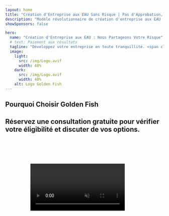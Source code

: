 ```yaml
---
layout: home
title: "Création d'Entreprise aux EAU Sans Risque | Pas d'Approbation, Pas de Paiement"
description: "Modèle révolutionnaire de création d'entreprise aux EAU : vous ne payez qu'après le succès. Accompagnement expert à chaque étape avec un taux de réussite de plus de 90%."
showSponsors: false

hero:
  name: "Création d'Entreprise aux EAU : Nous Partageons Votre Risque"
  # text: Paiement aux résultats
  tagline: "Développez votre entreprise en toute tranquillité. <span class='hl'>Zéro frais d'agent jusqu'à l'approbation</span>. Nous ne sommes pas payés tant que vous n'obtenez pas de résultats."
  image:
    light:
      src: /img/Logo.avif
      width: 40%
    dark:
      src: /img/Logo.avif
      width: 40%
    alt: Logo Golden Fish
---
```


<FeatureBlock :card="{
  title: 'Vos Avantages — Notre Responsabilité',
  details: 'Les EAU offrent de nombreux avantages aux entrepreneurs et investisseurs internationaux à la recherche d\'un environnement commercial favorable. \n\n* Taux d\'Imposition Bas : Seulement 9% d\'impôt sur les sociétés et 5% de TVA sans impôt sur le revenu\n* 100% de Propriété Étrangère : Contrôle total de votre entreprise sans partenaires locaux\n* Pas de Contrôle des Changes : Rapatriement des bénéfices et change de devises sans restriction\n\n[Voir la liste complète](/uae-business/company-registration/benefits-problems#benefits-of-doing-business-in-the-uae)',
  link: '/uae-business/company-registration/benefits-problems#benefits-of-doing-business-in-the-uae',
  src: {
    light: '/img/iStock-2051326997.avif',
    dark: '/img/iStock-1448478309.jpg',
    width: '100%'
  },
  inversion: false
}" />

<FeatureBlock :card="{
  title: 'Défis que Nous Relevons Ensemble',
  details: 'Bien que les EAU offrent de nombreux avantages, les entreprises doivent être conscientes des défis potentiels lors de l\'établissement de leurs activités. \n\n* Environnement Réglementaire Complexe : Différentes réglementations selon les émirats et les free zones\n* Exigences de Substance Économique : Personnel local et espace de bureau physique nécessaires pour certaines activités\n* Coûts Initiaux Élevés : Frais d\'enregistrement, documentation et locations de bureaux obligatoires\n\n[Voir la liste complète](/uae-business/company-registration/benefits-problems#disadvantages-of-doing-business-in-the-uae)',
  link: '/uae-business/company-registration/benefits-problems#disadvantages-of-doing-business-in-the-uae',
  src: {
    light: '/img/iStock-1299393716.avif',
    dark: '/img/iStock-2149731304.avif',
    width: '100%'
  },
  inversion: true
}" />

<FeatureBlock :card="{
  title: 'Accompagnement Complet : Étape par Étape avec Vous',
  details: 'Guide complet pour créer des entreprises en **free zone, offshore, mainland, branch**. \n\n* 100% de Propriété Étrangère disponible en Free Zones et Mainland\n* Taux d\'Imposition Bas - seulement 9% d\'impôt sur les sociétés\n* Pas de Contrôle des Changes - rapatriement facile du capital\n\n[En savoir plus](/uae-business/company-registration/overview)',
  link: '/uae-business/company-registration/overview',
  src: {
    light: '/video/iStock-1204982076.mp4',
    dark: '/video/iStock-1269162753.mp4',
    width: '100%'
  },
  inversion: false
}" />

<FeatureCards :features="[
  {
    title: 'Ouverture de Compte Bancaire',
    details: 'Ouvrez facilement des **comptes bancaires** professionnels ou personnels auprès des banques de confiance des EAU.',
    items: [
      'Services PRO complets pour les approbations gouvernementales',
      'Configuration complète du package bancaire',
      'Taux de réussite de 96%'
    ],
    linkText: 'En savoir plus',
    link: '/uae-business/offer/banking/',
    icon: {
      light: '/img/iStock-2153786564.avif',
      dark: '/img/iStock-2166793628.avif',
      alt: 'Services Bancaires'
    }
  },
  {
    title: 'Golden Visa & Résidence',
    details: 'Obtenez un **Golden Visa** des EAU pour une résidence à long terme avec un processus de demande simplifié.',
    items: [
      '**Pas besoin d\'entrer aux EAU tous les 6 mois**',
      'Validité de 10 ans avec option de renouvellement sous conditions',
      'Taux de réussite de 92%'
    ],
    linkText: 'En savoir plus',
    link: '/uae-business/offer/golden-visa/',
    icon: {
      light: '/img/iStock-1312241253.avif',
      dark: '/img/ILONMASKID.webp',
      alt: 'Services de Visa'
    }
  },
  {
    title: 'Découvrez plus de nos services aux entreprises',
    details: '',
    items: [],
    linkText: 'En savoir plus',
    link: '../../company-registration/insights/incorporation-steps',
    icon: {
      light: '/img/iStock-473502112.avif',
      dark: '/img/iStock-1160827423.avif',
      alt: 'Plus de Services'
    }
  }
]" />

## Pourquoi Choisir Golden Fish

<BenefitsList :features="[
  {
    icon: '🏢',
    title: 'Expertise Locale aux EAU',
    text: 'Des spécialistes dédiés à Dubaï fournissent des conseils d\'experts à chaque étape du processus.'
  },
  {
    icon: '📊',
    title: 'Taux de Réussite Prouvé',
    text: 'Plus de 90% de taux d\'approbation avec des centaines de visas, comptes bancaires et enregistrements d\'entreprises délivrés via notre traitement premium.'
  },
  {
    icon: '💸',
    title: '**Frais Basés sur le Succès**',
    text: '[Payez uniquement après approbation](/uae-business/benefits/success-based-fees). Transparence totale sans frais cachés.'
  },
]" />

## Réservez une consultation gratuite pour vérifier votre éligibilité et discuter de vos options.

<video  autoplay muted playsinline style="padding: 80px" >
  <source src="/img/iStock-2185906461.mp4" type="video/mp4">
</video>

<ContactFormModal 
  formName="Golden Visa [offer]" 
  buttonText="Obtenir une consultation gratuite" 
  categoryLabel="Niveau de support requis : *" 
  categoryPlaceholderText="Choisissez votre niveau de support"
  messageLabel="Aidez-nous à préparer votre consultation (recommandé)"
  messagePlaceholderText="Parlez-nous de vos préférences, des membres de votre famille, du calendrier ou de toute question spécifique"
  :services="[
  'Basique — documents essentiels et consultations uniquement',
  'Standard — documentation complète et accompagnement dans les principales étapes',
  'Complet — gestion complète du processus avec une implication minimale de votre part',
  'Personnalisé — besoin de discuter des détails spécifiques et des exigences particulières',
  ]"/>

<!-- <ImageGrid :images="[
  { src: '/img/ILONMASKID.webp', href: './immigration.md', alt: 'Immigration aux EAU' },
  { src: '/img/ILONMASKID.webp', href: './immigration.md', alt: 'Immigration aux EAU' },
]"/> -->
